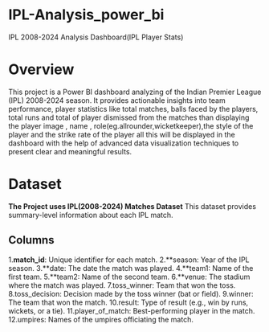 # IPL-Analysis_power_bi
 IPL 2008-2024 Analysis Dashboard(IPL Player Stats)
 # Overview 
 This project is a Power BI dashboard analyzing of the Indian Premier League (IPL) 2008-2024 season. It provides actionable insights into team performance, player statistics like total matches, balls faced by the players, total runs and total of player dismissed from the matches than displaying the player image , name , role(eg.allrounder,wicketkeeper),the style of the player and the strike rate of the player all this will be displayed in the dashboard with the help of advanced data visualization techniques to present clear and meaningful results.

 # Dataset
   **The Project uses IPL(2008-2024) Matches Dataset**
       This dataset provides summary-level information about each IPL match.
   ## **Columns**
   1.**match_id**: Unique identifier for each match.
       2.**season: Year of the IPL season.
       3.**date: The date the match was played.
       4.**team1: Name of the first team.
       5.**team2: Name of the second team.
       6.**venue: The stadium where the match was played.
       7.toss_winner: Team that won the toss.
       8.toss_decision: Decision made by the toss winner (bat or field).
       9.winner: The team that won the match.
      10.result: Type of result (e.g., win by runs, wickets, or a tie).
      11.player_of_match: Best-performing player in the match.
      12.umpires: Names of the umpires officiating the match.
